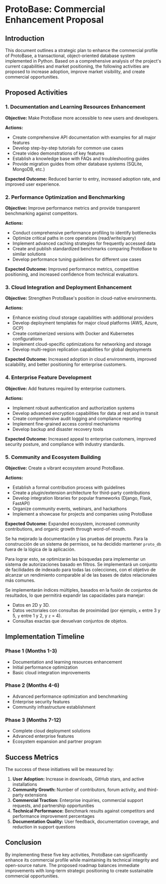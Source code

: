 # ProtoBase: Commercial Enhancement Proposal

## Introduction

This document outlines a strategic plan to enhance the commercial profile of ProtoBase, a transactional, object-oriented database system implemented in Python. Based on a comprehensive analysis of the project's current capabilities and market positioning, the following activities are proposed to increase adoption, improve market visibility, and create commercial opportunities.

## Proposed Activities

### 1. Documentation and Learning Resources Enhancement

**Objective:** Make ProtoBase more accessible to new users and developers.

**Actions:**
- Create comprehensive API documentation with examples for all major features
- Develop step-by-step tutorials for common use cases
- Create video demonstrations of key features
- Establish a knowledge base with FAQs and troubleshooting guides
- Provide migration guides from other database systems (SQLite, MongoDB, etc.)

**Expected Outcome:** Reduced barrier to entry, increased adoption rate, and improved user experience.

### 2. Performance Optimization and Benchmarking

**Objective:** Improve performance metrics and provide transparent benchmarking against competitors.

**Actions:**
- Conduct comprehensive performance profiling to identify bottlenecks
- Optimize critical paths in core operations (read/write/query)
- Implement advanced caching strategies for frequently accessed data
- Create and publish standardized benchmarks comparing ProtoBase to similar solutions
- Develop performance tuning guidelines for different use cases

**Expected Outcome:** Improved performance metrics, competitive positioning, and increased confidence from technical evaluators.

### 3. Cloud Integration and Deployment Enhancement

**Objective:** Strengthen ProtoBase's position in cloud-native environments.

**Actions:**
- Enhance existing cloud storage capabilities with additional providers
- Develop deployment templates for major cloud platforms (AWS, Azure, GCP)
- Create containerized versions with Docker and Kubernetes configurations
- Implement cloud-specific optimizations for networking and storage
- Develop multi-region replication capabilities for global deployments

**Expected Outcome:** Increased adoption in cloud environments, improved scalability, and better positioning for enterprise customers.

### 4. Enterprise Feature Development

**Objective:** Add features required by enterprise customers.

**Actions:**
- Implement robust authentication and authorization systems
- Develop advanced encryption capabilities for data at rest and in transit
- Create comprehensive audit logging and compliance reporting
- Implement fine-grained access control mechanisms
- Develop backup and disaster recovery tools

**Expected Outcome:** Increased appeal to enterprise customers, improved security posture, and compliance with industry standards.

### 5. Community and Ecosystem Building

**Objective:** Create a vibrant ecosystem around ProtoBase.

**Actions:**
- Establish a formal contribution process with guidelines
- Create a plugin/extension architecture for third-party contributions
- Develop integration libraries for popular frameworks (Django, Flask, FastAPI)
- Organize community events, webinars, and hackathons
- Implement a showcase for projects and companies using ProtoBase

**Expected Outcome:** Expanded ecosystem, increased community contributions, and organic growth through word-of-mouth.

Se ha mejorado la documentación y las pruebas del proyecto. Para la construcción de un sistema de permisos, se ha decidido mantener `proto_db` fuera de la lógica de la aplicación.

Para lograr esto, se optimizarán las búsquedas para implementar un sistema de autorizaciones basado en filtros. Se implementará un conjunto de facilidades de indexado para todas las colecciones, con el objetivo de alcanzar un rendimiento comparable al de las bases de datos relacionales más comunes.

Se implementarán índices múltiples, basados en la fusión de conjuntos de resultados, lo que permitirá expandir las capacidades para manejar:
- Datos en 2D y 3D.
- Datos vectoriales con consultas de proximidad (por ejemplo, `x` entre 3 y 5, `y` entre 1 y 2, y `z` = 4).
- Consultas exactas que devuelvan conjuntos de objetos.

## Implementation Timeline

### Phase 1 (Months 1-3)
- Documentation and learning resources enhancement
- Initial performance optimization
- Basic cloud integration improvements

### Phase 2 (Months 4-6)
- Advanced performance optimization and benchmarking
- Enterprise security features
- Community infrastructure establishment

### Phase 3 (Months 7-12)
- Complete cloud deployment solutions
- Advanced enterprise features
- Ecosystem expansion and partner program

## Success Metrics

The success of these initiatives will be measured by:

1. **User Adoption:** Increase in downloads, GitHub stars, and active installations
2. **Community Growth:** Number of contributors, forum activity, and third-party extensions
3. **Commercial Traction:** Enterprise inquiries, commercial support requests, and partnership opportunities
4. **Technical Performance:** Benchmark results against competitors and performance improvement percentages
5. **Documentation Quality:** User feedback, documentation coverage, and reduction in support questions

## Conclusion

By implementing these five key activities, ProtoBase can significantly enhance its commercial profile while maintaining its technical integrity and open-source nature. The proposed roadmap balances immediate improvements with long-term strategic positioning to create sustainable commercial opportunities.